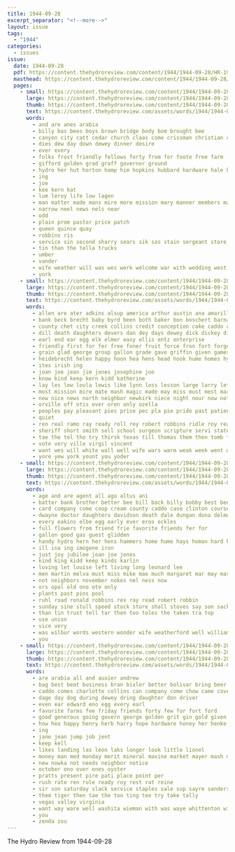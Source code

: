 ```yaml
---
title: 1944-09-28
excerpt_separator: "<!--more-->"
layout: issue
tags:
  - "1944"
categories:
  - issues
issue:
  date: 1944-09-28
  pdf: https://content.thehydroreview.com/content/1944/1944-09-28/HR-1944-09-28.pdf
  masthead: https://content.thehydroreview.com/content/1944/1944-09-28/masthead/HR-1944-09-28.jpg
  pages:
    - small: https://content.thehydroreview.com/content/1944/1944-09-28/small/HR-1944-09-28-01.jpg
      large: https://content.thehydroreview.com/content/1944/1944-09-28/large/HR-1944-09-28-01.jpg
      thumb: https://content.thehydroreview.com/content/1944/1944-09-28/thumbnails/HR-1944-09-28-01.jpg
      text: https://content.thehydroreview.com/assets/words/1944/1944-09-28/HR-1944-09-28-01.txt
      words:
        - and are anes arabia
        - billy bas bees boys brown bridge body bom brought bee
        - canyon city catt cedar church claas come crissman christian cheek
        - dies dew day down dewey dinner desire
        - ever every
        - folks frost friendly fellows forty from for foote free farm
        - gifford golden grad graff governor ground
        - hydro her hut horton hamp him hopkins hubbard hardware hale has honor home
        - ing
        - joe
        - kee kern kat
        - lum leroy life low lagen
        - man matter made mans mire more mission mary manner members mai major march minister
        - narrow neel news nels near
        - odd
        - plain prom pastor price patch
        - queen quince quay
        - robbins ris
        - service sin second sharry sears sik sas stain sergeant store september sam smith son starring sch
        - tin than the tella trucks
        - umber
        - vander
        - wife weather will was wes work welcome war with wedding west winnings
        - york
    - small: https://content.thehydroreview.com/content/1944/1944-09-28/small/HR-1944-09-28-02.jpg
      large: https://content.thehydroreview.com/content/1944/1944-09-28/large/HR-1944-09-28-02.jpg
      thumb: https://content.thehydroreview.com/content/1944/1944-09-28/thumbnails/HR-1944-09-28-02.jpg
      text: https://content.thehydroreview.com/assets/words/1944/1944-09-28/HR-1944-09-28-02.txt
      words:
        - allen are ater adkins alsup america arthur austin ana amarillo and american alle alee all
        - bank beck brecht baby byrd been both baker bon boschert barnard baldwin brothers birth but bearer buttram buy borrow baek
        - county chet city creek collins credit conception cake caddo care cost carnes courage cal coffee clarita can cordell cashier carruth circle coors caron crosswhite
        - dill death daughters devers dan dey days dewey dick dickey dise deal day dev daughter
        - earl end ear egg elk elmer easy ellis entz enterprise
        - friendly first for fer free foner fruit force fron fort forget fred foreman fei filling flo friends fea flowers frank flock field friday
        - grain glad george group gallon grade gave griffin given games grieve govern governor good goose
        - heidebrecht helen happy hoon hea hens head hook hume homes hydro hess had him hance has husband heritage her house herndon home harold hansen huntington held
        - ites irish ing
        - joan joe jean jim jones josephine joo
        - know kind keep kern kidd katherine
        - lay les low loula lewis like lynn loss lesson large larry let loan lovely
        - most mission mire mate mash magic made may miss must mest marion merl miracle many mills merchan members more murray marriage mosher monday money merit
        - new nice news north neighbor newkirk niece night nour now not nee
        - orville off otis over oren only ozella
        - peoples pay pleasant pies prise pec pla pie pride past patient poor prien president proud people pen pullen pope pany pray
        - quiet
        - ren real ramo ray ready roll rey robert robbins ridle roy reading rand russel ralph rock read
        - sheriff short smith sell school surgeon scripture servi state sur salad sunday seed sept swell simpson september siren soe standard south sons stephens study solid sharry son selling small such stricker stock save sylvester sutton see states
        - tae the tol tho try thirsk texas till thomas them then tomb toe teed tea times
        - vote very ville virgil vincent
        - want wes will white wall well wife wars warm weak week went was won water winter wade way west with woody wish wal walls war
        - yore yew york yount you yoder
    - small: https://content.thehydroreview.com/content/1944/1944-09-28/small/HR-1944-09-28-03.jpg
      large: https://content.thehydroreview.com/content/1944/1944-09-28/large/HR-1944-09-28-03.jpg
      thumb: https://content.thehydroreview.com/content/1944/1944-09-28/thumbnails/HR-1944-09-28-03.jpg
      text: https://content.thehydroreview.com/assets/words/1944/1944-09-28/HR-1944-09-28-03.txt
      words:
        - age and are agent all ago altus ani
        - batter bank brother better bee bill back billy bobby best beer brown business bor
        - card company come coop cream county caddo case clinton course cotton cords care can chambers
        - dwayne doctor daughters davidson death dale dungan dona delmer dickey days daughter davis
        - every eakins elbe egg early ever eros eckles
        - full flowers from friend frie favorite friends fer for
        - gallon good gas guest glidden
        - handy hydro hern her hens hammers home hume hays homan hard hardware harder high him
        - ill ina ing imogene iron
        - just joy jubilee joan joe jones
        - kind king kidd keep kinds karlin
        - loving let louise left living long leonard lee
        - men martin melva must miss mike mae much margaret mar may mash more marks minnie
        - not neighbors november nokes nel ness now
        - ors opal old ono oto only
        - plants past pins pool
        - ruhl road ronald robbins rex ray read robert robbin
        - sunday sine stull speed stock store shall stoves say son sacks supe start see shells steady september shon
        - than tin trust tell tar then too toles the taken tra top
        - use union
        - vice very
        - was wilbur words western wonder wife weatherford well william water work while week worth will wan with
        - you
    - small: https://content.thehydroreview.com/content/1944/1944-09-28/small/HR-1944-09-28-04.jpg
      large: https://content.thehydroreview.com/content/1944/1944-09-28/large/HR-1944-09-28-04.jpg
      thumb: https://content.thehydroreview.com/content/1944/1944-09-28/thumbnails/HR-1944-09-28-04.jpg
      text: https://content.thehydroreview.com/assets/words/1944/1944-09-28/HR-1944-09-28-04.txt
      words:
        - are arabia all and auxier andrew
        - bag best beat business bran bixler better bolivar bring beer been
        - caddo comes charlotte collins can company come chow came cover craft county city
        - dage day dog during dewey dring daughter don driver
        - even ear edward eno egg every earl
        - favorite farms fee friday friends forty few for fort ford
        - good generous going govern george golden grit gin gold given gene
        - how hea happy henry herb harry hope hardware honey her henke hydro
        - ing
        - jane jean jump job jent
        - keep kell
        - likes landing las leon laks longer look little lionel
        - money man med monday merit mineral maxine market mayer mash medal muriel mah morning moon marvel
        - new nowka not needs neighbor notice
        - october ono over ones oyster
        - pratts present pire pati place point per
        - rush rate ren rule ready roy rest rat reine
        - sir son saturday slack service staples sale sup sayre sanders store september sunday sweeney shirley school shorts sales say shell sos see save still smith
        - them tiger then tae the too ting tee try take tally
        - vegas valley virginia
        - want way ware well washita wieman with was waye whittenton will working
        - you
        - zenda zou
---
```


The Hydro Review from 1944-09-28

<!--more-->

